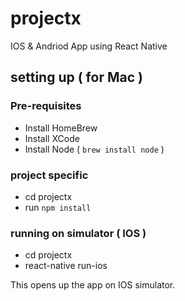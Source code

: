 # projectx

  IOS & Andriod App using React Native
  
## setting up ( for Mac )

### Pre-requisites
  - Install HomeBrew
  - Install XCode
  - Install Node ( `brew install node` )

### project specific
  - cd projectx
  - run `npm install`

### running on simulator ( IOS )
  - cd projectx
  - react-native run-ios

  This opens up the app on IOS simulator.
